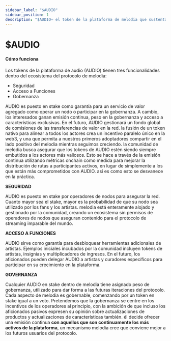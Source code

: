 ```yaml
---
sidebar_label: "$AUDIO"
sidebar_position: 1
description: "$AUDIO— el token de la plataforma de melodia que sustenta las acciones de valor añadido en melodia"
---
```


# $AUDIO

#### Cómo funciona

Los tokens de la plataforma de audio \(AUDIO\) tienen tres funcionalidades dentro del ecosistema del protocolo de melodia:

- Seguridad
- Acceso a Funciones
- Gobernanza

AUDIO es puesto en stake como garantía para un servicio de valor agregado como operar un nodo o participar en la gobernanza. A cambio, los interesados ganan emisión continua, peso en la gobernanza y acceso a características exclusivas. En el futuro, AUDIO gestionará un fondo global de comisiones de las transferencias de valor en la red. la fusión de un token nativo para alinear a todos los actores crea un incentivo paralelo único en la web3, y una que permita a nuestros primeros adoptadores compartir en el lado positivo del melodia mientras seguimos creciendo. la comunidad de melodia busca asegurar que los tokens de AUDIO estén siendo siempre embutidos a los actores más valiosos. Esto se hace a través de la emisión continua utilizando métricas onchain como medida para mejorar la distribución de rutas a participantes activos, en lugar de simplemente a los que están más comprometidos con AUDIO. así es como esto se desvanece en la práctica.

**SEGURIDAD**

AUDIO es puesto en stake por operadores de nodos para asegurar la red. Cuanto mayor sea el stake, mayor es la probabilidad de que su nodo sea utilizado por los fans y los artistas. melodia está enteramente alojado y gestionado por la comunidad, creando un ecosistema sin permisos de operadores de nodos que aseguran contenido para el protocolo de streaming imparable del mundo.

**ACCESO A FUNCIONES**

AUDIO sirve como garantía para desbloquear herramientas adicionales de artistas. Ejemplos iniciales incubados por la comunidad incluyen tokens de artistas, insignias y multiplicadores de ingresos. En el futuro, los aficionados pueden delegar AUDIO a artistas y curadores específicos para participar en su crecimiento en la plataforma.

**GOVERNANZA**

Cualquier AUDIO en stake dentro de melodia tiene asignado peso de gobernanza, utilizado para dar forma a las futuras iteraciones del protocolo. Cada aspecto de melodia es gobernable, comenzando por un token en stake igual a un voto. Pretendemos que la gobernanza se centre en los incentivos de los operadores al principio, con la ambición de que incluso los aficionados pasivos expresen su opinión sobre actualizaciones de productos y actualizaciones de características también. él decide ofrecer una emisión continua **con aquellos que son continuamente los más activos de la plataforma**, un mecanismo melodia cree que conviene mejor a los futuros usuarios del protocolo.
